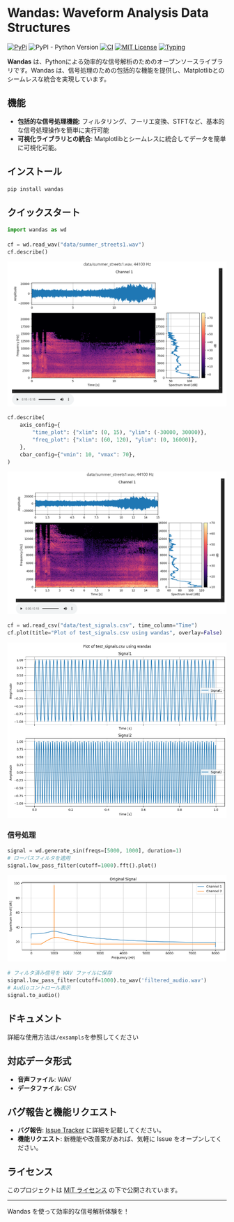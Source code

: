 # Wandas: **W**aveform **An**alysis **Da**ta **S**tructures

[![PyPi](https://img.shields.io/pypi/v/wandas)](https://pypi.org/project/wandas/)
![PyPI - Python Version](https://img.shields.io/pypi/pyversions/wandas)
[![CI](https://github.com/kasahart/wandas/actions/workflows/ci.yml/badge.svg)](https://github.com/kasahart/wandas/actions/workflows/ci.yml)
[![MIT License](https://img.shields.io/badge/License-MIT-yellow.svg)](https://github.com/kasahart/wandas/blob/main/LICENSE)
[![Typing](https://img.shields.io/pypi/types/wandas)](https://pypi.org/project/wandas/)

**Wandas** は、Pythonによる効率的な信号解析のためのオープンソースライブラリです。Wandas は、信号処理のための包括的な機能を提供し、Matplotlibとのシームレスな統合を実現しています。

## 機能

- **包括的な信号処理機能**: フィルタリング、フーリエ変換、STFTなど、基本的な信号処理操作を簡単に実行可能
- **可視化ライブラリとの統合**: Matplotlibとシームレスに統合してデータを簡単に可視化可能。

## インストール

```bash
pip install wandas
```

## クイックスタート

```python
import wandas as wd

cf = wd.read_wav("data/summer_streets1.wav")
cf.describe()
```

![cf.describe](https://github.com/kasahart/wandas/blob/main/images/read_wav_describe.png?raw=true)

```python
cf.describe(
    axis_config={
        "time_plot": {"xlim": (0, 15), "ylim": (-30000, 30000)},
        "freq_plot": {"xlim": (60, 120), "ylim": (0, 16000)},
    },
    cbar_config={"vmin": 10, "vmax": 70},
)
```

![cf.describe](https://github.com/kasahart/wandas/blob/main/images/read_wav_describe_set_config.png?raw=true)

```python
cf = wd.read_csv("data/test_signals.csv", time_column="Time")
cf.plot(title="Plot of test_signals.csv using wandas", overlay=False)
```

![cf.plot](https://github.com/kasahart/wandas/blob/main/images/plot_csv_using_wandas.png?raw=true)

### 信号処理

```python
signal = wd.generate_sin(freqs=[5000, 1000], duration=1)
# ローパスフィルタを適用
signal.low_pass_filter(cutoff=1000).fft().plot()
```

![signal.low_pass_filter](https://github.com/kasahart/wandas/blob/main/images/low_pass_filter.png?raw=true)

```python
# フィルタ済み信号を WAV ファイルに保存
signal.low_pass_filter(cutoff=1000).to_wav('filtered_audio.wav')
# Audioコントロール表示
signal.to_audio()
```

## ドキュメント

詳細な使用方法は`/exsampls`を参照してください

## 対応データ形式

- **音声ファイル**: WAV
- **データファイル**: CSV

## バグ報告と機能リクエスト

- **バグ報告**: [Issue Tracker](https://github.com/kasahart/wandas/issues) に詳細を記載してください。
- **機能リクエスト**: 新機能や改善案があれば、気軽に Issue をオープンしてください。

## ライセンス

このプロジェクトは [MIT ライセンス](LICENSE) の下で公開されています。

---

Wandas を使って効率的な信号解析体験を！
